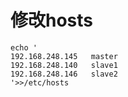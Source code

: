 

# 修改hosts

```
echo '
192.168.248.145   master
192.168.248.140   slave1
192.168.248.146   slave2
'>>/etc/hosts

```